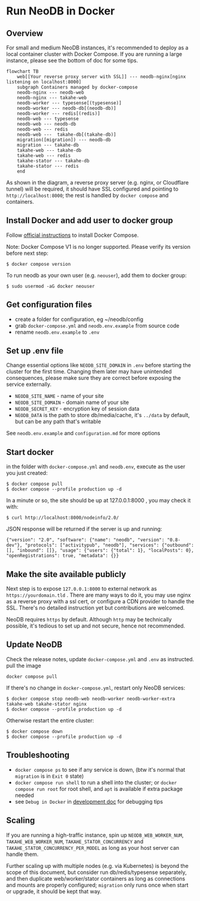 Run NeoDB in Docker
===================

## Overview
For small and medium NeoDB instances, it's recommended to deploy as a local container cluster with Docker Compose. If you are running a large instance, please see the bottom of doc for some tips.

```mermaid
flowchart TB
    web[[Your reverse proxy server with SSL]] --- neodb-nginx[nginx listening on localhost:8000]
    subgraph Containers managed by docker-compose
    neodb-nginx --- neodb-web
    neodb-nginx --- takahe-web
    neodb-worker --- typesense[(typesense)]
    neodb-worker --- neodb-db[(neodb-db)]
    neodb-worker --- redis[(redis)]
    neodb-web --- typesense
    neodb-web --- neodb-db
    neodb-web --- redis
    neodb-web ---  takahe-db[(takahe-db)]
    migration([migration]) --- neodb-db
    migration --- takahe-db
    takahe-web --- takahe-db
    takahe-web --- redis
    takahe-stator --- takahe-db
    takahe-stator --- redis
    end
```

As shown in the diagram, a reverse proxy server (e.g. nginx, or Cloudflare tunnel) will be required, it should have SSL configured and pointing to `http://localhost:8000`; the rest is handled by `docker compose` and containers.

## Install Docker and add user to docker group

Follow [official instructions](https://docs.docker.com/compose/install/) to install Docker Compose.

Note: Docker Compose V1 is no longer supported. Please verify its version before next step:
```
$ docker compose version
```

To run neodb as your own user (e.g. `neouser`), add them to docker group:
```
$ sudo usermod -aG docker neouser
```

## Get configuration files
 - create a folder for configuration, eg ~/neodb/config
 - grab `docker-compose.yml` and `neodb.env.example` from source code
 - rename `neodb.env.example` to `.env`

## Set up .env file
Change essential options like `NEODB_SITE_DOMAIN` in `.env` before starting the cluster for the first time. Changing them later may have unintended consequences, please make sure they are correct before exposing the service externally.

- `NEODB_SITE_NAME` - name of your site
- `NEODB_SITE_DOMAIN` - domain name of your site
- `NEODB_SECRET_KEY` - encryption key of session data
- `NEODB_DATA` is the path to store db/media/cache, it's `../data` by default, but can be any path that's writable

See `neodb.env.example` and `configuration.md` for more options

## Start docker
in the folder with `docker-compose.yml` and `neodb.env`, execute as the user you just created:
```
$ docker compose pull
$ docker compose --profile production up -d
```

In a minute or so, the site should be up at 127.0.0.1:8000 , you may check it with:
```
$ curl http://localhost:8000/nodeinfo/2.0/
```

JSON response will be returned if the server is up and running:
```
{"version": "2.0", "software": {"name": "neodb", "version": "0.8-dev"}, "protocols": ["activitypub", "neodb"], "services": {"outbound": [], "inbound": []}, "usage": {"users": {"total": 1}, "localPosts": 0}, "openRegistrations": true, "metadata": {}}
```

## Make the site available publicly

Next step is to expose `127.0.0.1:8000` to external network as `https://yourdomain.tld` . There are many ways to do it, you may use nginx as a reverse proxy with a ssl cert, or configure a CDN provider to handle the SSL. There's no detailed instruction yet but contributions are welcomed.

NeoDB requires `https` by default. Although `http` may be technically possible, it's tedious to set up and not secure, hence not recommended.

## Update NeoDB

Check the release notes, update `docker-compose.yml` and `.env` as instructed. pull the image
```
docker compose pull
```

If there's no change in `docker-compose.yml`, restart only NeoDB services:
```
$ docker compose stop neodb-web neodb-worker neodb-worker-extra takahe-web takahe-stator nginx
$ docker compose --profile production up -d
```

Otherwise restart the entire cluster:
```
$ docker compose down
$ docker compose --profile production up -d
```

## Troubleshooting

 - `docker compose ps` to see if any service is down, (btw it's normal that `migration` is in `Exit 0` state)
 - `docker compose run shell` to run a shell into the cluster; or `docker compose run root` for root shell, and `apt` is available if extra package needed
 - see `Debug in Docker` in [development doc](development.md) for debugging tips

## Scaling

If you are running a high-traffic instance, spin up `NEODB_WEB_WORKER_NUM`, `TAKAHE_WEB_WORKER_NUM`, `TAKAHE_STATOR_CONCURRENCY` and `TAKAHE_STATOR_CONCURRENCY_PER_MODEL` as long as your host server can handle them.

Further scaling up with multiple nodes (e.g. via Kubernetes) is beyond the scope of this document, but consider run db/redis/typesense separately, and then duplicate web/worker/stator containers as long as connections and mounts are properly configured; `migration` only runs once when start or upgrade, it should be kept that way.
